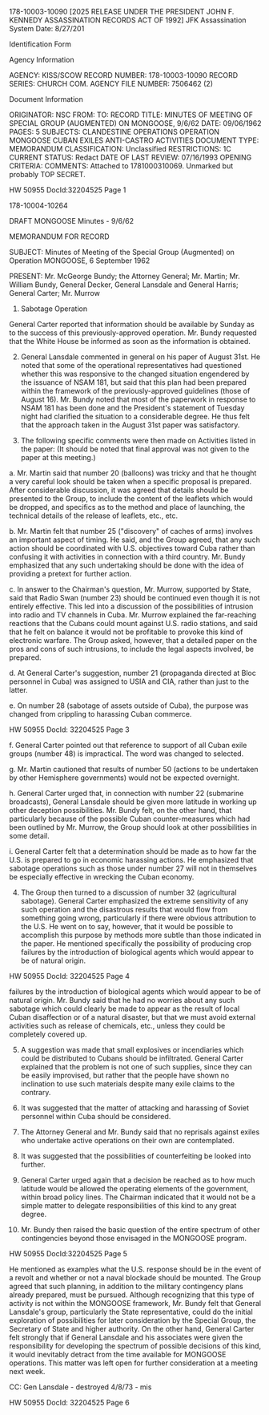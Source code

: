 178-10003-10090 [2025 RELEASE UNDER THE PRESIDENT JOHN F. KENNEDY ASSASSINATION RECORDS ACT OF 1992]
JFK Assassination System Date: 8/27/201

Identification Form

Agency Information

AGENCY: KISS/SCOW
RECORD NUMBER: 178-10003-10090
RECORD SERIES: CHURCH COM.
AGENCY FILE NUMBER: 7506462 (2)

Document Information

ORIGINATOR: NSC
FROM:
TO: RECORD
TITLE: MINUTES OF MEETING OF SPECIAL GROUP (AUGMENTED) ON MONGOOSE, 9/6/62
DATE: 09/06/1962
PAGES: 5
SUBJECTS:
CLANDESTINE OPERATIONS
OPERATION MONGOOSE
CUBAN EXILES
ANTI-CASTRO ACTIVITIES
DOCUMENT TYPE: MEMORANDUM
CLASSIFICATION: Unclassified
RESTRICTIONS: 1C
CURRENT STATUS: Redact
DATE OF LAST REVIEW: 07/16/1993
OPENING CRITERIA:
COMMENTS: Attached to 1781000310069. Unmarked but probably TOP SECRET.

HW 50955 DocId:32204525 Page 1

178-10004-10264

DRAFT MONGOOSE Minutes - 9/6/62

MEMORANDUM FOR RECORD

SUBJECT: Minutes of Meeting of the Special Group (Augmented) on Operation MONGOOSE, 6 September 1962

PRESENT: Mr. McGeorge Bundy; the Attorney General; Mr. Martin;
Mr. William Bundy, General Decker, General Lansdale and
General Harris; General Carter; Mr. Murrow

1. Sabotage Operation

General Carter reported that information should be available by Sunday as to the success of this previously-approved operation. Mr. Bundy requested that the White House be informed as soon as the information is obtained.

2. General Lansdale commented in general on his paper of August 31st. He noted that some of the operational representatives had questioned whether this was responsive to the changed situation engendered by the issuance of NSAM 181, but said that this plan had been prepared within the framework of the previously-approved guidelines (those of August 16). Mr. Bundy noted that most of the paperwork in response to NSAM 181 has been done and the President's statement of Tuesday night had clarified the situation to a considerable degree. He thus felt that the approach taken in the August 31st paper was satisfactory.

3. The following specific comments were then made on Activities listed in the paper: (It should be noted that final approval was not given to the paper at this meeting.)

a. Mr. Martin said that number 20 (balloons) was tricky and that he thought a very careful look should be taken when a specific proposal is prepared. After considerable discussion, it was agreed that details should be presented to the Group, to include the content of the leaflets which would be dropped, and specifics as to the method and place of launching, the technical details of the release of leaflets, etc., etc.

b. Mr. Martin felt that number 25 ("discovery" of caches of arms) involves an important aspect of timing. He said, and the Group agreed, that any such action should be coordinated with U.S. objectives toward Cuba rather than confusing it with activities in connection with a third country. Mr. Bundy emphasized that any such undertaking should be done with the idea of providing a pretext for further action.

c. In answer to the Chairman's question, Mr. Murrow, supported by State, said that Radio Swan (number 23) should be continued even though it is not entirely effective. This led into a discussion of the possibilities of intrusion into radio and TV channels in Cuba. Mr. Murrow explained the far-reaching reactions that the Cubans could mount against U.S. radio stations, and said that he felt on balance it would not be profitable to provoke this kind of electronic warfare. The Group asked, however, that a detailed paper on the pros and cons of such intrusions, to include the legal aspects involved, be prepared.

d. At General Carter's suggestion, number 21 (propaganda directed at Bloc personnel in Cuba) was assigned to USIA and CIA, rather than just to the latter.

e. On number 28 (sabotage of assets outside of Cuba), the purpose was changed from crippling to harassing Cuban commerce.

HW 50955 DocId: 32204525 Page 3

f. General Carter pointed out that reference to support of all Cuban exile groups (number 48) is impractical. The word was changed to selected.

g. Mr. Martin cautioned that results of number 50 (actions to be undertaken by other Hemisphere governments) would not be expected overnight.

h. General Carter urged that, in connection with number 22 (submarine broadcasts), General Lansdale should be given more latitude in working up other deception possibilities. Mr. Bundy felt, on the other hand, that particularly because of the possible Cuban counter-measures which had been outlined by Mr. Murrow, the Group should look at other possibilities in some detail.

i. General Carter felt that a determination should be made as to how far the U.S. is prepared to go in economic harassing actions. He emphasized that sabotage operations such as those under number 27 will not in themselves be especially effective in wrecking the Cuban economy.

4. The Group then turned to a discussion of number 32 (agricultural sabotage). General Carter emphasized the extreme sensitivity of any such operation and the disastrous results that would flow from something going wrong, particularly if there were obvious attribution to the U.S. He went on to say, however, that it would be possible to accomplish this purpose by methods more subtle than those indicated in the paper. He mentioned specifically the possibility of producing crop failures by the introduction of biological agents which would appear to be of natural origin.

HW 50955 DocId: 32204525 Page 4

failures by the introduction of biological agents which would appear
to be of natural origin. Mr. Bundy said that he had no worries about
any such sabotage which could clearly be made to appear as the result
of local Cuban disaffection or of a natural disaster, but that we must
avoid external activities such as release of chemicals, etc., unless
they could be completely covered up.

5. A suggestion was made that small explosives or incendiaries which
could be distributed to Cubans should be infiltrated. General Carter
explained that the problem is not one of such supplies, since they can
be easily improvised, but rather that the people have shown no inclination
to use such materials despite many exile claims to the contrary.

6. It was suggested that the matter of attacking and harassing of
Soviet personnel within Cuba should be considered.

7. The Attorney General and Mr. Bundy said that no reprisals against
exiles who undertake active operations on their own are contemplated.

8. It was suggested that the possibilities of counterfeiting be looked
into further.

9. General Carter urged again that a decision be reached as to how
much latitude would be allowed the operating elements of the government,
within broad policy lines. The Chairman indicated that it would not be
a simple matter to delegate responsibilities of this kind to any great
degree.

10. Mr. Bundy then raised the basic question of the entire spectrum
of other contingencies beyond those envisaged in the MONGOOSE program.

HW 50955 DocId:32204525 Page 5

He mentioned as examples what the U.S. response should be in the event
of a revolt and whether or not a naval blockade should be mounted.
The Group agreed that such planning, in addition to the military contingency
plans already prepared, must be pursued.
Although recognizing that this type of activity is not within the
MONGOOSE framework, Mr. Bundy felt that General Lansdale's group,
particularly the State representative, could do the initial exploration
of possibilities for later consideration by the Special Group, the
Secretary of State and higher authority. On the other hand, General
Carter felt strongly that if General Lansdale and his associates
were given the responsibility for developing the spectrum of possible
decisions of this kind, it would inevitably detract from the time
available for MONGOOSE operations. This matter was left open for further
consideration at a meeting next week.

CC: Gen Lansdale - destroyed 4/8/73 - mis

HW 50955 DocId: 32204525 Page 6
